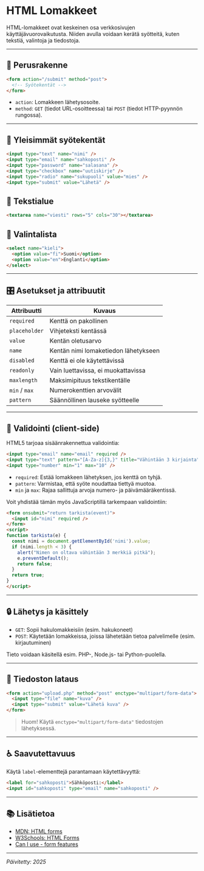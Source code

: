 # HTML Lomakkeet

HTML-lomakkeet ovat keskeinen osa verkkosivujen käyttäjävuorovaikutusta. Niiden avulla voidaan kerätä syötteitä, kuten tekstiä, valintoja ja tiedostoja.

---

## 🧩 Perusrakenne

```html
<form action="/submit" method="post">
  <!-- Syötekentät -->
</form>
```

- `action`: Lomakkeen lähetysosoite.
- `method`: `GET` (tiedot URL-osoitteessa) tai `POST` (tiedot HTTP-pyynnön rungossa).

---

## 🔡 Yleisimmät syötekentät

```html
<input type="text" name="nimi" />
<input type="email" name="sahkoposti" />
<input type="password" name="salasana" />
<input type="checkbox" name="uutiskirje" />
<input type="radio" name="sukupuoli" value="mies" />
<input type="submit" value="Lähetä" />
```

## 📝 Tekstialue

```html
<textarea name="viesti" rows="5" cols="30"></textarea>
```

## 🔽 Valintalista

```html
<select name="kieli">
  <option value="fi">Suomi</option>
  <option value="en">Englanti</option>
</select>
```

---

## 🎛️ Asetukset ja attribuutit

| Attribuutti     | Kuvaus                              |
|----------------|--------------------------------------|
| `required`     | Kenttä on pakollinen                 |
| `placeholder`  | Vihjeteksti kentässä                |
| `value`        | Kentän oletusarvo                   |
| `name`         | Kentän nimi lomaketiedon lähetykseen |
| `disabled`     | Kenttä ei ole käytettävissä          |
| `readonly`     | Vain luettavissa, ei muokattavissa   |
| `maxlength`    | Maksimipituus tekstikentälle         |
| `min` / `max`  | Numerokenttien arvovälit             |
| `pattern`      | Säännöllinen lauseke syötteelle      |

---

## 🧪 Validointi (client-side)

HTML5 tarjoaa sisäänrakennettua validointia:

```html
<input type="email" name="email" required />
<input type="text" pattern="[A-Za-z]{3,}" title="Vähintään 3 kirjainta" />
<input type="number" min="1" max="10" />
```

- `required`: Estää lomakkeen lähetyksen, jos kenttä on tyhjä.
- `pattern`: Varmistaa, että syöte noudattaa tiettyä muotoa.
- `min` ja `max`: Rajaa sallittuja arvoja numero- ja päivämääräkentissä.

Voit yhdistää tämän myös JavaScriptillä tarkempaan validointiin:

```html
<form onsubmit="return tarkista(event)">
  <input id="nimi" required />
</form>
<script>
function tarkista(e) {
  const nimi = document.getElementById('nimi').value;
  if (nimi.length < 3) {
    alert("Nimen on oltava vähintään 3 merkkiä pitkä");
    e.preventDefault();
    return false;
  }
  return true;
}
</script>
```

---

## 🔒 Lähetys ja käsittely

- `GET`: Sopii hakulomakkeisiin (esim. hakukoneet)
- `POST`: Käytetään lomakkeissa, joissa lähetetään tietoa palvelimelle (esim. kirjautuminen)

Tieto voidaan käsitellä esim. PHP-, Node.js- tai Python-puolella.

---

## 📂 Tiedoston lataus

```html
<form action="upload.php" method="post" enctype="multipart/form-data">
  <input type="file" name="kuva" />
  <input type="submit" value="Lähetä kuva" />
</form>
```

> Huom! Käytä `enctype="multipart/form-data"` tiedostojen lähetyksessä.

---

## ♿ Saavutettavuus

Käytä `label`-elementtejä parantamaan käytettävyyttä:

```html
<label for="sahkoposti">Sähköposti:</label>
<input id="sahkoposti" type="email" name="sahkoposti" />
```

---

## 📚 Lisätietoa

- [MDN: HTML forms](https://developer.mozilla.org/en-US/docs/Learn/Forms)
- [W3Schools: HTML Forms](https://www.w3schools.com/html/html_forms.asp)
- [Can I use - form features](https://caniuse.com/?search=form)

---

*Päivitetty: 2025*
